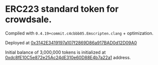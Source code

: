 # ERC223 standard token for crowdsale.

Compiled with `0.4.19+commit.c4cbbb05.Emscripten.clang` + optimization.

Deployed at [0x3142E3419197a107f2869D86a917BAD0d12D09A0](https://gastracker.io/addr/0x3142e3419197a107f2869d86a917bad0d12d09a0)

Initial balance of 3,000,000 tokens is initialized at [0xdc8fE10C5e872e25Ac24dE310e60D88E4b7a22a1](https://gastracker.io/contract/0xdc8fE10C5e872e25Ac24dE310e60D88E4b7a22a1) address.
